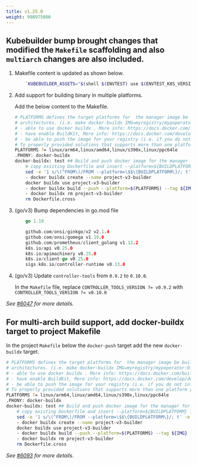 ```yaml
---
title: v1.25.0
weight: 998975000
---
```


## Kubebuilder bump brought changes that modified the `Makefile` scaffolding and also `multiarch` changes are also included.

1. Makefile content is updated as shown below.

    ```sh
        `KUBEBUILDER_ASSETS="$(shell $(ENVTEST) use $(ENVTEST_K8S_VERSION) --bin-dir $(LOCALBIN) -p path)" go test ./... -coverprofile cover.out`,
    ```

2. Add support for building binary in multiple platforms.

    Add the below content to the Makefile.

    ```sh
    # PLATFORMS defines the target platforms for  the manager image be build to provide support to multiple
    # architectures. (i.e. make docker-buildx IMG=myregistry/mypoperator:0.0.1). To use this option you need to:
    # - able to use docker buildx . More info: https://docs.docker.com/build/buildx/
    # - have enable BuildKit, More info: https://docs.docker.com/develop/develop-images/build_enhancements/
    # - be able to push the image for your registry (i.e. if you do not inform a valid value via IMG=<myregistry/image:<tag>> than the export will fail)
    # To properly provided solutions that supports more than one platform you should use this option.
    PLATFORMS ?= linux/arm64,linux/amd64,linux/s390x,linux/ppc64le
    .PHONY: docker-buildx
    docker-buildx: test ## Build and push docker image for the manager for cross-platform support
        # copy existing Dockerfile and insert --platform=${BUILDPLATFORM} into Dockerfile.cross, and preserve the original Dockerfile
        sed -e '1 s/\(^FROM\)/FROM --platform=\$$\{BUILDPLATFORM\}/; t' -e ' 1,// s//FROM --platform=\$$\{BUILDPLATFORM\}/' Dockerfile > Dockerfile.cross
        - docker buildx create --name project-v3-builder
        docker buildx use project-v3-builder
        - docker buildx build --push --platform=$(PLATFORMS) --tag ${IMG} -f Dockerfile.cross
        - docker buildx rm project-v3-builder
        rm Dockerfile.cross
    ```

3. (go/v3) Bump dependencies in go.mod file

    ```go
        go 1.19   

      	github.com/onsi/ginkgo/v2 v2.1.4
        github.com/onsi/gomega v1.19.0
        github.com/prometheus/client_golang v1.12.2
        k8s.io/api v0.25.0
        k8s.io/apimachinery v0.25.0
        k8s.io/client-go v0.25.0
        sigs.k8s.io/controller-runtime v0.13.0
    ```

4. (go/v3) Update `controller-tools` from `0.9.2` to `0.10.0`. 

   In the `Makefile` file, replace `CONTROLLER_TOOLS_VERSION ?= v0.9.2` with `CONTROLLER_TOOLS_VERSION ?= v0.10.0`

_See [#6047](https://github.com/operator-framework/operator-sdk/pull/6047) for more details._

## For multi-arch build support, add docker-buildx target to project Makefile

In the project `Makefile` below the `docker-push` target add the new `docker-buildx`
target.

```sh
# PLATFORMS defines the target platforms for  the manager image be build to provide support to multiple
# architectures. (i.e. make docker-buildx IMG=myregistry/mypoperator:0.0.1). To use this option you need to:
# - able to use docker buildx . More info: https://docs.docker.com/build/buildx/
# - have enable BuildKit, More info: https://docs.docker.com/develop/develop-images/build_enhancements/
# - be able to push the image for your registry (i.e. if you do not inform a valid value via IMG=<myregistry/image:<tag>> than the export will fail)
# To properly provided solutions that supports more than one platform you should use this option.
PLATFORMS ?= linux/arm64,linux/amd64,linux/s390x,linux/ppc64le
.PHONY: docker-buildx
docker-buildx: test ## Build and push docker image for the manager for cross-platform support
	# copy existing Dockerfile and insert --platform=${BUILDPLATFORM} into Dockerfile.cross, and preserve the original Dockerfile
	sed -e '1 s/\(^FROM\)/FROM --platform=\$$\{BUILDPLATFORM\}/; t' -e ' 1,// s//FROM --platform=\$$\{BUILDPLATFORM\}/' Dockerfile > Dockerfile.cross
	- docker buildx create --name project-v3-builder
	docker buildx use project-v3-builder
	- docker buildx build --push --platform=$(PLATFORMS) --tag ${IMG} -f Dockerfile.cross
	- docker buildx rm project-v3-builder
	rm Dockerfile.cross
```

_See [#6093](https://github.com/operator-framework/operator-sdk/pull/6093) for more details._

